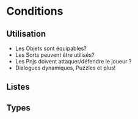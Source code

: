 # Conditions

## Utilisation
* Les Objets sont équipables?
* Les Sorts peuvent être utilisés?
* Les Pnjs doivent attaquer/défendre le joueur ?
* Dialogues dynamiques, Puzzles et plus!

## Listes


## Types
